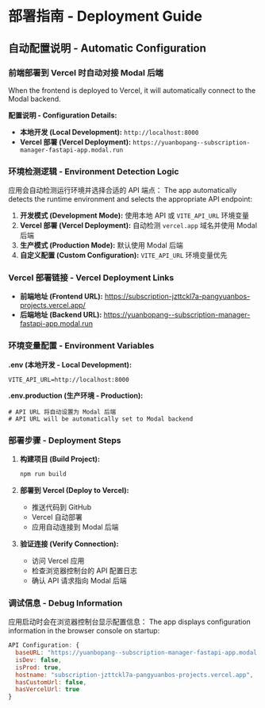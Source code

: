 # 部署指南 - Deployment Guide

## 自动配置说明 - Automatic Configuration

### 前端部署到 Vercel 时自动对接 Modal 后端
When the frontend is deployed to Vercel, it will automatically connect to the Modal backend.

**配置说明 - Configuration Details:**

- **本地开发 (Local Development):** `http://localhost:8000`
- **Vercel 部署 (Vercel Deployment):** `https://yuanbopang--subscription-manager-fastapi-app.modal.run`

### 环境检测逻辑 - Environment Detection Logic

应用会自动检测运行环境并选择合适的 API 端点：
The app automatically detects the runtime environment and selects the appropriate API endpoint:

1. **开发模式 (Development Mode):** 使用本地 API 或 `VITE_API_URL` 环境变量
2. **Vercel 部署 (Vercel Deployment):** 自动检测 `vercel.app` 域名并使用 Modal 后端
3. **生产模式 (Production Mode):** 默认使用 Modal 后端
4. **自定义配置 (Custom Configuration):** `VITE_API_URL` 环境变量优先

### Vercel 部署链接 - Vercel Deployment Links

- **前端地址 (Frontend URL):** https://subscription-jzttckl7a-pangyuanbos-projects.vercel.app/
- **后端地址 (Backend URL):** https://yuanbopang--subscription-manager-fastapi-app.modal.run

### 环境变量配置 - Environment Variables

**.env (本地开发 - Local Development):**
```env
VITE_API_URL=http://localhost:8000
```

**.env.production (生产环境 - Production):**
```env
# API URL 将自动设置为 Modal 后端
# API URL will be automatically set to Modal backend
```

### 部署步骤 - Deployment Steps

1. **构建项目 (Build Project):**
   ```bash
   npm run build
   ```

2. **部署到 Vercel (Deploy to Vercel):**
   - 推送代码到 GitHub
   - Vercel 自动部署
   - 应用自动连接到 Modal 后端

3. **验证连接 (Verify Connection):**
   - 访问 Vercel 应用
   - 检查浏览器控制台的 API 配置日志
   - 确认 API 请求指向 Modal 后端

### 调试信息 - Debug Information

应用启动时会在浏览器控制台显示配置信息：
The app displays configuration information in the browser console on startup:

```javascript
API Configuration: {
  baseURL: "https://yuanbopang--subscription-manager-fastapi-app.modal.run",
  isDev: false,
  isProd: true,
  hostname: "subscription-jzttckl7a-pangyuanbos-projects.vercel.app",
  hasCustomUrl: false,
  hasVercelUrl: true
}
```